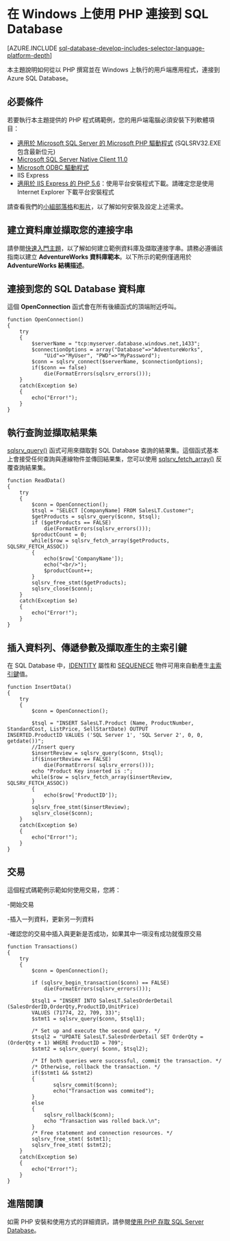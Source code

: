 <properties
	pageTitle="從 Windows 連接到 SQL DB 的 PHP| Microsoft Azure"
	description="提供可從 Windows 用戶端連接到 Azure SQL Database 的範例 PHP 程式，並提供用戶端所需之必要軟體元件的連結。"
	services="sql-database"
	documentationCenter=""
	authors="meet-bhagdev"
	manager="jeffreyg"
	editor=""/>


<tags
	ms.service="sql-database"
	ms.workload="data-management"
	ms.tgt_pltfrm="na"
	ms.devlang="php"
	ms.topic="article"
	ms.date="06/10/2015"
	ms.author="mebha"/>


# 在 Windows 上使用 PHP 連接到 SQL Database


[AZURE.INCLUDE [sql-database-develop-includes-selector-language-platform-depth](../../includes/sql-database-develop-includes-selector-language-platform-depth.md)]


本主題說明如何從以 PHP 撰寫並在 Windows 上執行的用戶端應用程式，連接到 Azure SQL Database。


## 必要條件


若要執行本主題提供的 PHP 程式碼範例，您的用戶端電腦必須安裝下列軟體項目：


- [適用於 Microsoft SQL Server 的 Microsoft PHP 驅動程式](http://www.microsoft.com/download/details.aspx?id=20098) (SQLSRV32.EXE 包含最新位元)
- [Microsoft SQL Server Native Client 11.0](http://www.microsoft.com/download/details.aspx?id=36434)
- [Microsoft ODBC 驅動程式](https://www.microsoft.com/zh-tw/download/details.aspx?id=36434)
- IIS Express
- [適用於 IIS Express 的 PHP 5.6](http://www.microsoft.com/web/downloads/platform.aspx)：使用平台安裝程式下載。請確定您是使用 Internet Explorer 下載平台安裝程式

請查看我們的[小組部落格](http://blogs.msdn.com/b/sqlphp/archive/2015/05/11/getting-started-with-php-and-microsoft-sql-server.aspx)和[影片](https://www.youtube.com/watch?v=0oCjiRK_tUk)，以了解如何安裝及設定上述需求。


## 建立資料庫並擷取您的連接字串


請參閱[快速入門主題](sql-database-get-started.md)，以了解如何建立範例資料庫及擷取連接字串。請務必遵循該指南以建立 **AdventureWorks 資料庫範本**。以下所示的範例僅適用於 **AdventureWorks 結構描述**。


## 連接到您的 SQL Database 資料庫


這個 **OpenConnection** 函式會在所有後續函式的頂端附近呼叫。


	function OpenConnection()
	{
		try
		{
			$serverName = "tcp:myserver.database.windows.net,1433";
			$connectionOptions = array("Database"=>"AdventureWorks",
				"Uid"=>"MyUser", "PWD"=>"MyPassword");
			$conn = sqlsrv_connect($serverName, $connectionOptions);
			if($conn == false)
				die(FormatErrors(sqlsrv_errors()));
		}
		catch(Exception $e)
		{
			echo("Error!");
		}
	}


## 執行查詢並擷取結果集

[sqlsrv_query()](http://php.net/manual/en/function.sqlsrv-query.php) 函式可用來擷取對 SQL Database 查詢的結果集。這個函式基本上會接受任何查詢與連線物件並傳回結果集，您可以使用 [sqlsrv_fetch_array()](http://php.net/manual/en/function.sqlsrv-fetch-array.php) 反覆查詢結果集。

	function ReadData()
	{
		try
		{
			$conn = OpenConnection();
			$tsql = "SELECT [CompanyName] FROM SalesLT.Customer";
			$getProducts = sqlsrv_query($conn, $tsql);
			if ($getProducts == FALSE)
				die(FormatErrors(sqlsrv_errors()));
			$productCount = 0;
			while($row = sqlsrv_fetch_array($getProducts, SQLSRV_FETCH_ASSOC))
			{
				echo($row['CompanyName']);
				echo("<br/>");
				$productCount++;
			}
			sqlsrv_free_stmt($getProducts);
			sqlsrv_close($conn);
		}
		catch(Exception $e)
		{
			echo("Error!");
		}
	}
	

## 插入資料列、傳遞參數及擷取產生的主索引鍵


在 SQL Database 中，[IDENTITY](https://msdn.microsoft.com/library/ms186775.aspx) 屬性和 [SEQUENECE](https://msdn.microsoft.com/library/ff878058.aspx) 物件可用來自動產生[主索引鍵](https://msdn.microsoft.com/library/ms179610.aspx)值。


	function InsertData()
	{
		try
		{
			$conn = OpenConnection();

			$tsql = "INSERT SalesLT.Product (Name, ProductNumber, StandardCost, ListPrice, SellStartDate) OUTPUT 			INSERTED.ProductID VALUES ('SQL Server 1', 'SQL Server 2', 0, 0, getdate())";
			//Insert query
			$insertReview = sqlsrv_query($conn, $tsql);
			if($insertReview == FALSE)
				die(FormatErrors( sqlsrv_errors()));
			echo "Product Key inserted is :";	
			while($row = sqlsrv_fetch_array($insertReview, SQLSRV_FETCH_ASSOC))
			{   
				echo($row['ProductID']);
			}
			sqlsrv_free_stmt($insertReview);
			sqlsrv_close($conn);
		}
		catch(Exception $e)
		{
			echo("Error!");
		}
	}

## 交易


這個程式碼範例示範如何使用交易，您將：

-開始交易

-插入一列資料，更新另一列資料

-確認您的交易中插入與更新是否成功，如果其中一項沒有成功就復原交易


	function Transactions()
	{
		try
		{
			$conn = OpenConnection();

			if (sqlsrv_begin_transaction($conn) == FALSE)
				die(FormatErrors(sqlsrv_errors()));

			$tsql1 = "INSERT INTO SalesLT.SalesOrderDetail (SalesOrderID,OrderQty,ProductID,UnitPrice) 
			VALUES (71774, 22, 709, 33)";
			$stmt1 = sqlsrv_query($conn, $tsql1);
			
			/* Set up and execute the second query. */
			$tsql2 = "UPDATE SalesLT.SalesOrderDetail SET OrderQty = (OrderQty + 1) WHERE ProductID = 709";
			$stmt2 = sqlsrv_query( $conn, $tsql2);
			
			/* If both queries were successful, commit the transaction. */
			/* Otherwise, rollback the transaction. */
			if($stmt1 && $stmt2)
			{
			       sqlsrv_commit($conn);
			       echo("Transaction was commited");
			}
			else
			{
			    sqlsrv_rollback($conn);
			    echo "Transaction was rolled back.\n";
			}
			/* Free statement and connection resources. */
			sqlsrv_free_stmt( $stmt1);
			sqlsrv_free_stmt( $stmt2);
		}
		catch(Exception $e)
		{
			echo("Error!");
		}
	}


## 進階閱讀


如需 PHP 安裝和使用方式的詳細資訊，請參閱[使用 PHP 存取 SQL Server Database](http://technet.microsoft.com/library/cc793139.aspx)。

 

<!---HONumber=58-->
